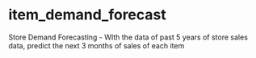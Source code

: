 # item_demand_forecast
Store Demand Forecasting - WIth the data of past 5 years of store sales data, predict the next 3 months of sales of each item
